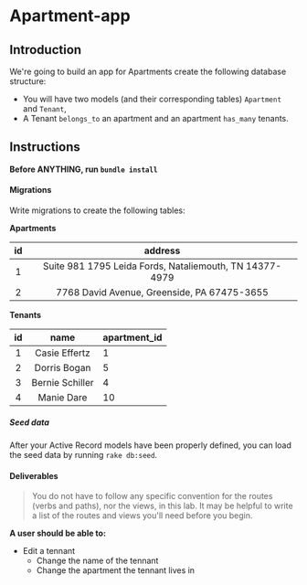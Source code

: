 # Apartment-app

## Introduction

We're going to build an app for Apartments
create the following database structure:

- You will have two models (and their corresponding tables) `Apartment` and `Tenant`,
- A Tenant `belongs_to` an apartment and an apartment `has_many` tenants.

## Instructions

**Before ANYTHING, run `bundle install`**

#### Migrations

Write migrations to create the following tables:

**Apartments**

| **id** |      **address**      |
| :----: | :----------------: |
|   1    | Suite 981 1795 Leida Fords, Nataliemouth, TN 14377-4979 |
|   2    | 7768 David Avenue, Greenside, PA 67475-3655 |

**Tenants**

| **id** |        **name**         | **apartment_id** |
| :----: | :---------------------: | :------------ |
|   1    | Casie Effertz | 1 |
|   2    | Dorris Bogan | 5 | 
|   3    | Bernie Schiller | 4 |
|   4    | Manie Dare | 10 |

##### Seed data

After your Active Record models have been properly defined, you can load the
seed data by running `rake db:seed`.

#### Deliverables
> You do not have to follow any specific convention for the routes (verbs and paths), nor the views, in this lab. It may be helpful to write a list of the routes and views you'll need before you begin.

**A user should be able to:**
* Edit a tennant
    * Change the name of the tennant
    * Change the apartment the tennant lives in
<!-- * See the details of a specific apartment
    * See the apartment's address
    * See a list of the tennants living in the apartment
    * NOTE: You will need an ID in the path for this page! -->
<!-- * See a list of all tennants 
    * Click on a tennant to go to the tennants edit page -->
<!-- * See a list of all apartments
    * Click on a apartment to go to the apartment details page -->
<!-- * Create a new apartment
    * With it's address
    * After creating the apartment, send the user to see the list of all apartments -->
<!-- * Create a new tennant
    * With their name
    * After creating the tennant, send the user to see the list of all tennants -->
<!-- * Delete an apartment
    * Then send the user to see the list of all apartments -->
<!-- * Delete a tennant
    * Then send the user to see the list of all tennants -->
<!-- * Navigate your application using links instead of typing in the URL bar -->
